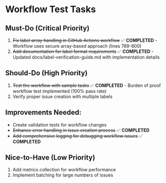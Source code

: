 # Workflow Test Tasks

## Must-Do (Critical Priority)

1. ~~Fix label array handling in GitHub Actions workflow~~ ✅ **COMPLETED** - Workflow uses secure array-based approach (lines 789-800)
2. ~~Add documentation for label format requirements~~ ✅ **COMPLETED** - Updated docs/label-verification-guide.md with implementation details

## Should-Do (High Priority) 

1. ~~Test the workflow with sample tasks~~ ✅ **COMPLETED** - Burden of proof workflow test implemented (100% pass rate)
2. Verify proper issue creation with multiple labels

## Improvements Needed:
- Create validation tests for workflow changes
- ~~Enhance error handling in issue creation process~~ ✅ **COMPLETED**
- ~~Add comprehensive logging for debugging workflow issues~~ ✅ **COMPLETED**

## Nice-to-Have (Low Priority)

1. Add metrics collection for workflow performance
2. Implement batching for large numbers of issues